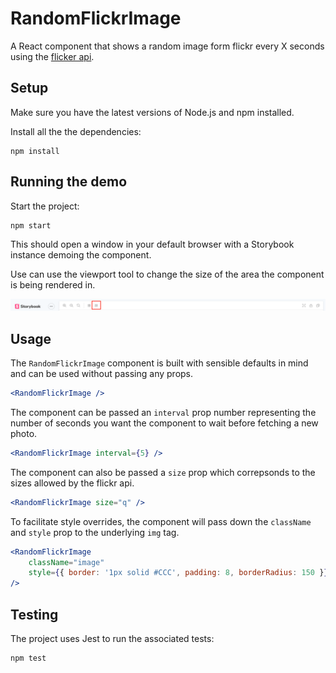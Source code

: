 # RandomFlickrImage

A React component that shows a random image form flickr every X seconds using the [flicker api](https://www.flickr.com/services/api/).

## Setup

Make sure you have the latest versions of Node.js and npm installed.

Install all the the dependencies:

```
npm install
```

## Running the demo

Start the project:

```
npm start
```

This should open a window in your default browser with a Storybook instance demoing the component.

Use can use the viewport tool to change the size of the area the component is being rendered in.

![Image of Viewport Tool](./Viewport.png)

## Usage

The `RandomFlickrImage` component is built with sensible defaults in mind and can be used without passing any props.

```jsx
<RandomFlickrImage />
```

The component can be passed an `interval` prop number representing the number of seconds you want the component to wait before fetching a new photo.

```jsx
<RandomFlickrImage interval={5} />
```

The component can also be passed a `size` prop which correpsonds to the sizes allowed by the flickr api.

```jsx
<RandomFlickrImage size="q" />
```

To facilitate style overrides, the component will pass down the `className` and `style` prop to the underlying `img` tag.

```jsx
<RandomFlickrImage
    className="image"
    style={{ border: '1px solid #CCC', padding: 8, borderRadius: 150 }}
/>
```

## Testing

The project uses Jest to run the associated tests:

```
npm test

```
